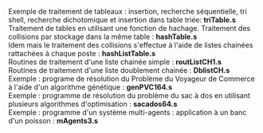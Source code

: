 Exemple de traitement de tableaux : insertion, recherche séquentielle, tri shell, recherche dichotomique et insertion dans table triée: <b>triTable.s</b>  <br>
Traitement de tables en utilisant une fonction de hachage. Traitement des collisions par stockage dans la même table : <b>hashTable.s </b><br>
Idem mais le traitement des collisions s'effectue à l'aide de listes chainées rattachées à chaque poste : <b>hashListTable.s</b> <br>
Routines de traitement d'une liste chainée simple : <b> routListCH1.s</b> <br>
Routines de traitement d'une liste doublement chainée : <b> DblistCH.s </b>
<br>
Exemple : programe de résolution du Problème du Voyageur de Commerce à l'aide d'un algorithme génétique : <b> genPVC164.s </b><br>
Exemple : programme de résolution du problème du sac à dos en utilisant plusieurs algorithmes d'optimisation : <b> sacados64.s </b> <br>
Exemple : programme d'un système multi-agents : application à un banc d'un poisson : <b> mAgents3.s </b> <br>
